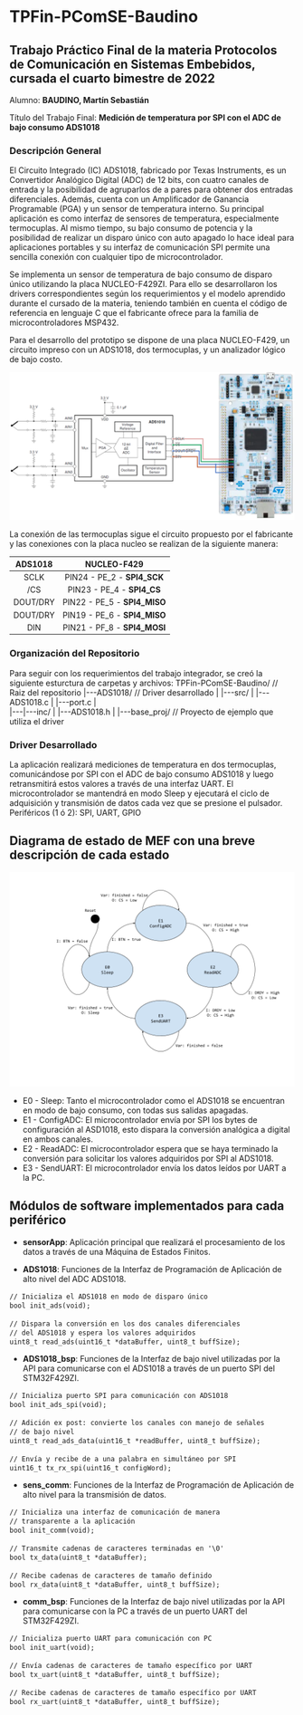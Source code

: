 # TPFin-PComSE-Baudino

## Trabajo Práctico Final de la materia **Protocolos de Comunicación en Sistemas Embebidos**, cursada el cuarto bimestre de 2022

Alumno: **BAUDINO, Martín Sebastián**

Título del Trabajo Final: **Medición de temperatura por SPI con el ADC de bajo consumo ADS1018**


### Descripción General

El Circuito Integrado (IC) ADS1018, fabricado por Texas Instruments, es un Convertidor Analógico Digital (ADC) de 12 bits, con cuatro canales de entrada y la posibilidad de agruparlos de a pares para obtener dos entradas diferenciales. Además, cuenta con un Amplificador de Ganancia Programable (PGA) y un sensor de temperatura interno. Su principal aplicación es como interfaz de sensores de temperatura, especialmente termocuplas. Al mismo tiempo, su bajo consumo de potencia y la posibilidad de realizar un disparo único con auto apagado lo hace ideal para aplicaciones portables y su interfaz de comunicación SPI permite una sencilla conexión con cualquier tipo de microcontrolador.

Se implementa un sensor de temperatura de bajo consumo de disparo único utilizando la placa NUCLEO-F429ZI. Para ello se desarrollaron los drivers correspondientes según los requerimientos y el modelo aprendido durante el cursado de la materia, teniendo también en cuenta el código de referencia en lenguaje C que el fabricante ofrece para la familia de microcontroladores MSP432.
 
Para el desarrollo del prototipo se dispone de una placa NUCLEO-F429, un circuito impreso con un ADS1018, dos termocuplas, y un analizador lógico de bajo costo.

![Conexión de Termocuplas con ADS1018 ©Texas Instruments](01_Thermocouple_Setup_Edit.png)

La conexión de las termocuplas sigue el circuito propuesto por el fabricante y las conexiones con la placa nucleo se realizan de la siguiente manera:

| **ADS1018**  | **NUCLEO-F429**              |
|:------------:|:----------------------------:|
| SCLK         | PIN24 - PE_2 - **SPI4_SCK**  |
| /CS          | PIN23 - PE_4 - **SPI4_CS**   |
| DOUT/DRY     | PIN22 - PE_5 - **SPI4_MISO** | 
| DOUT/DRY     | PIN19 - PE_6 - **SPI4_MISO** |
| DIN          | PIN21 - PF_8 - **SPI4_MOSI** |

### Organización del Repositorio

Para seguir con los requerimientos del trabajo integrador, se creó la siguiente esturctura de carpetas y archivos:
TPFin-PComSE-Baudino/      // Raiz del repositorio
|---ADS1018/               // Driver desarrollado
|   |---src/
|       |---ADS1018.c
|       |---port.c
|   
|---|---inc/
|       |---ADS1018.h
|
|---base_proj/             // Proyecto de ejemplo que utiliza el driver



### Driver Desarrollado





La aplicación realizará mediciones de temperatura en dos termocuplas, comunicándose por SPI con el ADC de bajo consumo ADS1018 y luego retransmitirá estos valores a través de una interfaz UART. El microcontrolador se mantendrá en modo Sleep y ejecutará el ciclo de adquisición y transmisión de datos cada vez que se presione el pulsador.
Periféricos (1 ó 2): SPI, UART, GPIO

## Diagrama de estado de MEF con una breve descripción de cada estado
![Máquina de Estados Finitos de la aplicación propuesta](TP-PdM-PComSE-Baudino.png)

* E0 - Sleep: Tanto el microcontrolador como el ADS1018 se encuentran en modo de bajo consumo, con todas sus salidas apagadas.
* E1 - ConfigADC:  El microcontrolador envía por SPI los bytes de configuración al ASD1018, esto dispara la conversión analógica a digital en ambos canales.
* E2 - ReadADC: El microcontrolador espera que se haya terminado la conversión para solicitar los valores adquiridos por SPI al ADS1018. 
* E3 - SendUART: El microcontrolador envía los datos leídos por UART a la PC.

## Módulos de software implementados para cada periférico



* **sensorApp**: Aplicación principal que realizará el procesamiento de los datos a través de una Máquina de Estados Finitos. 


* **ADS1018**: Funciones de la Interfaz de Programación de Aplicación de alto nivel del ADC ADS1018. 

```
// Inicializa el ADS1018 en modo de disparo único
bool init_ads(void);

// Dispara la conversión en los dos canales diferenciales
// del ADS1018 y espera los valores adquiridos
uint8_t read_ads(uint16_t *dataBuffer, uint8_t buffSize);
```

* **ADS1018_bsp**: Funciones de la Interfaz de bajo nivel utilizadas por la API para comunicarse con el ADS1018 a través de un puerto SPI del STM32F429ZI.
```
// Inicializa puerto SPI para comunicación con ADS1018
bool init_ads_spi(void);

// Adición ex post: convierte los canales con manejo de señales 
// de bajo nivel
uint8_t read_ads_data(uint16_t *readBuffer, uint8_t buffSize);

// Envía y recibe de a una palabra en simultáneo por SPI
uint16_t tx_rx_spi(uint16_t configWord);
```

* **sens_comm**: Funciones de la Interfaz de Programación de Aplicación de alto nivel para la transmisión de datos.
```
// Inicializa una interfaz de comunicación de manera 
// transparente a la aplicación
bool init_comm(void);

// Transmite cadenas de caracteres terminadas en '\0'
bool tx_data(uint8_t *dataBuffer);

// Recibe cadenas de caracteres de tamaño definido
bool rx_data(uint8_t *dataBuffer, uint8_t buffSize);
```

* **comm_bsp**: Funciones de la Interfaz de bajo nivel utilizadas por la API para comunicarse con la PC a través de un puerto UART del STM32F429ZI.

```
// Inicializa puerto UART para comunicación con PC
bool init_uart(void);

// Envía cadenas de caracteres de tamaño específico por UART
bool tx_uart(uint8_t *dataBuffer, uint8_t buffSize);

// Recibe cadenas de caracteres de tamaño específico por UART
bool rx_uart(uint8_t *dataBuffer, uint8_t buffSize);
```


